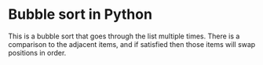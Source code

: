 # Bubble sort in Python 
This is a bubble sort that goes through the list multiple times. There is a comparison to the adjacent items, and if satisfied then those items will swap positions in order.  